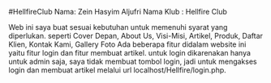 #HellfireClub
Nama: Zein Hasyim Aljufri
Nama Klub : Hellfire Club

Web ini saya buat sesuai kebutuhan untuk memenuhi syarat yang diperlukan.
seperti Cover Depan, About Us, Visi-Misi, Artikel, Produk, Daftar Klien, Kontak Kami, Gallery Foto
Ada beberapa fitur didalam website ini yaitu fitur login dan fitur membuat artikel.
untuk login dikarenakan hanya untuk admin saja, saya tidak  membuat tombol login, jadi untuk mengakses 
login dan membuat artikel melalui url localhost/Hellfire/login.php.
